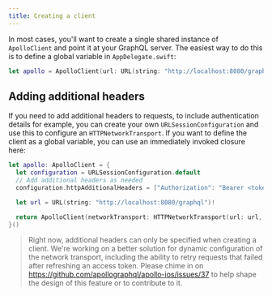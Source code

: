 ```yaml
---
title: Creating a client
---
```


In most cases, you'll want to create a single shared instance of `ApolloClient` and point it at your GraphQL server. The easiest way to do this is to define a global variable in `AppDelegate.swift`:

```swift
let apollo = ApolloClient(url: URL(string: "http://localhost:8080/graphql")!)
```

<h2 id="adding-headers">Adding additional headers</h2>

If you need to add additional headers to requests, to include authentication details for example, you can create your own `URLSessionConfiguration` and use this to configure an `HTTPNetworkTransport`. If you want to define the client as a global variable, you can use an immediately invoked closure here:

```swift
let apollo: ApolloClient = {
  let configuration = URLSessionConfiguration.default
  // Add additional headers as needed
  configuration.httpAdditionalHeaders = ["Authorization": "Bearer <token>"]

  let url = URL(string: "http://localhost:8080/graphql")!

  return ApolloClient(networkTransport: HTTPNetworkTransport(url: url, configuration: configuration))
}()
```

> Right now, additional headers can only be specified when creating a client. We're working on a better solution for dynamic configuration of the network transport, including the ability to retry requests that failed after refreshing an access token. Please chime in on https://github.com/apollographql/apollo-ios/issues/37 to help shape the design of this feature or to contribute to it.
